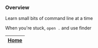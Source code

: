 ### Overview

Learn small bits of command line at a time

When you're stuck, `open .` and use finder

| [Home](Intro.md) |
| ---------------- |

